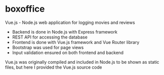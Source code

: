 # boxoffice
Vue.js - Node.js web application for logging movies and reviews

- Backend is done in Node.js with Express framework
- REST API for accessing the database
- Frontend is done with Vue.js framework and Vue Router library
- Bootstrap was used for page views
- Input validation ensured on both frontend and backend

Vue.js was originally compiled and included in Node.js to be shown as static files, but here I provided the Vue.js source code 
